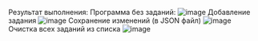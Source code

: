 Результат выполнения:
Программа без заданий:
![image](https://github.com/user-attachments/assets/b935c1bf-da36-4868-90a8-8db052bed900)
Добавление задания
![image](https://github.com/user-attachments/assets/a4a7a517-e47c-4a18-b9b6-fd16b4a77c19)
Сохранение изменений (в JSON файл)
![image](https://github.com/user-attachments/assets/ad4cffd4-67bc-4caf-aa77-d62fa9099c01)
Очистка всех заданий из списка
![image](https://github.com/user-attachments/assets/af013eff-bbef-4b6e-b4ef-bcb35524edc2)

